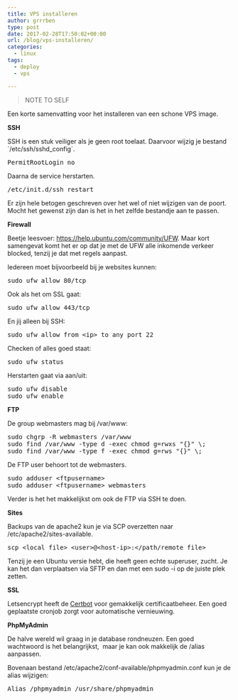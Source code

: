 ```yaml
---
title: VPS installeren
author: grrrben
type: post
date: 2017-02-28T17:50:02+00:00
url: /blog/vps-installeren/
categories:
  - linux
tags:
  - deploy
  - vps

---
```

> NOTE TO SELF

Een korte samenvatting voor het installeren van een schone VPS image.<!--more-->

**SSH**

SSH is een stuk veiliger als je geen root toelaat. Daarvoor wijzig je bestand \`/etc/ssh/sshd_config\`.

<pre>PermitRootLogin no</pre>

Daarna de service herstarten.

<pre>/etc/init.d/ssh restart</pre>

Er zijn hele betogen geschreven over het wel of niet wijzigen van de poort. Mocht het gewenst zijn dan is het in het zelfde bestandje aan te passen.

**Firewall**

Beetje leesvoer: <https://help.ubuntu.com/community/UFW>. Maar kort samengevat komt het er op dat je met de UFW alle inkomende verkeer blocked, tenzij je dat met regels aanpast.

Iedereen moet bijvoorbeeld bij je websites kunnen:

<pre>sudo ufw allow 80/tcp</pre>

Ook als het om SSL gaat:

<pre>sudo ufw allow 443/tcp</pre>

En jij alleen bij SSH:

<pre>sudo ufw allow from &lt;ip&gt; to any port 22</pre>

Checken of alles goed staat:

<pre>sudo ufw status</pre>

Herstarten gaat via aan/uit:

<pre>sudo ufw disable
sudo ufw enable</pre>

**FTP**

De group webmasters mag bij /var/www:

<pre>sudo chgrp -R webmasters /var/www
sudo find /var/www -type d -exec chmod g=rwxs "{}" \;
sudo find /var/www -type f -exec chmod g=rws "{}" \;</pre>

De FTP user behoort tot de webmasters.

<pre>sudo adduser &lt;ftpusername&gt;
sudo adduser &lt;ftpusername&gt; webmasters</pre>

Verder is het het makkelijkst om ook de FTP via SSH te doen.

**Sites**

Backups van de apache2 kun je via SCP overzetten naar /etc/apache2/sites-available.

<pre>scp &lt;local_file&gt; &lt;user&gt;@&lt;host-ip&gt;:&lt;/path/remote_file&gt;</pre>

Tenzij je een Ubuntu versie hebt, die heeft geen echte superuser, zucht. Je kan het dan verplaatsen via SFTP en dan met een sudo -i op de juiste plek zetten.

**SSL**

Letsencrypt heeft de [Certbot][1] voor gemakkelijk certificaatbeheer. Een goed geplaatste cronjob zorgt voor automatische vernieuwing.

**PhpMyAdmin**

De halve wereld wil graag in je database rondneuzen. Een goed wachtwoord is het belangrijkst,  maar je kan ook makkelijk de /alias aanpassen.

Bovenaan bestand /etc/apache2/conf-available/phpmyadmin.conf kun je de alias wijzigen:

<pre>Alias /phpmyadmin /usr/share/phpmyadmin</pre>

 [1]: https://certbot.eff.org/
